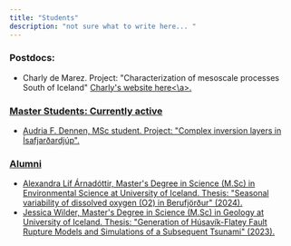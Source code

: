 ```yaml
---
title: "Students"
description: "not sure what to write here... "
---
```


### Postdocs:
- Charly de Marez. Project: "Characterization of mesoscale processes South of Iceland" <a
    href="https://demarez.github.io/"> Charly's website here<\a>.  
### Master Students: Currently active
- Audria F. Dennen, MSc student. Project: "Complex inversion layers in Ísafjarðardjúp".



### Alumni
- Alexandra Líf Árnadóttir, Master's Degree in Science (M.Sc) in Environmental Science at University of Iceland. Thesis: "Seasonal variability of dissolved oxygen (O2) in Berufjörður" (2024).
- Jessica Wilder, Master's Degree in Science (M.Sc) in Geology at University of Iceland. Thesis: "Generation of Húsavík-Flatey Fault Rupture Models and Simulations of a Subsequent Tsunami" (2023).
 
